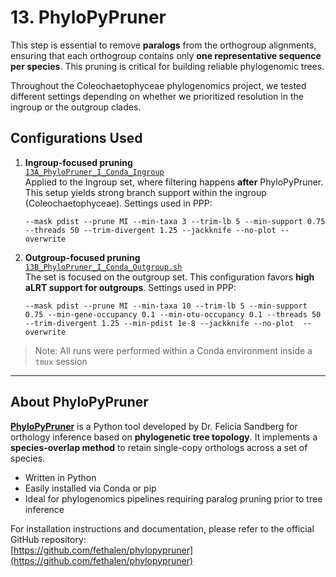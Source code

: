 # 13. PhyloPyPruner

This step is essential to remove **paralogs** from the orthogroup alignments, ensuring that each orthogroup contains only **one representative sequence per species**. This pruning is critical for building reliable phylogenomic trees.

Throughout the Coleochaetophyceae phylogenomics project, we tested different settings depending on whether we prioritized resolution in the ingroup or the outgroup clades.

## Configurations Used

1. **Ingroup-focused pruning**  
   [`13A_PhyloPruner_I_Conda_Ingroup`](https://github.com/mjbieren/Coleochaetophyceae_Phylogenomics/blob/main/Scripts/13_PPP/13A_PhyloPruner_I_Conda_Ingroup.sh)  
   Applied to the Ingroup set, where filtering happens **after** PhyloPyPruner. This setup yields strong branch support within the ingroup (Coleochaetophyceae). Settings used in PPP:
   ```
   --mask pdist --prune MI --min-taxa 3 --trim-lb 5 --min-support 0.75 --threads 50 --trim-divergent 1.25 --jackknife --no-plot --overwrite
   ```
3. **Outgroup-focused pruning**  
   [`13B_PhyloPruner_I_Conda_Outgroup.sh`](https://github.com/mjbieren/Coleochaetophyceae_Phylogenomics/blob/main/Scripts/13_PPP/13B_PhyloPruner_I_Conda_Outgroup.sh)  
   The set is focused on the outgroup set. This configuration favors **high aLRT support for outgroups**. Settings used in PPP:
   ```
   --mask pdist --prune MI --min-taxa 10 --trim-lb 5 --min-support 0.75 --min-gene-occupancy 0.1 --min-otu-occupancy 0.1 --threads 50 --trim-divergent 1.25 --min-pdist 1e-8 --jackknife --no-plot  --overwrite
   ```



> Note: All runs were performed within a Conda environment inside a `tmux` session

---

## About PhyloPyPruner

[**PhyloPyPruner**](https://github.com/fethalen/phylopypruner) is a Python tool developed by Dr. Felicia Sandberg for orthology inference based on **phylogenetic tree topology**. It implements a **species-overlap method** to retain single-copy orthologs across a set of species.

- Written in Python
- Easily installed via Conda or pip
- Ideal for phylogenomics pipelines requiring paralog pruning prior to tree inference

For installation instructions and documentation, please refer to the official GitHub repository:  
[https://github.com/fethalen/phylopypruner](https://github.com/fethalen/phylopypruner)
